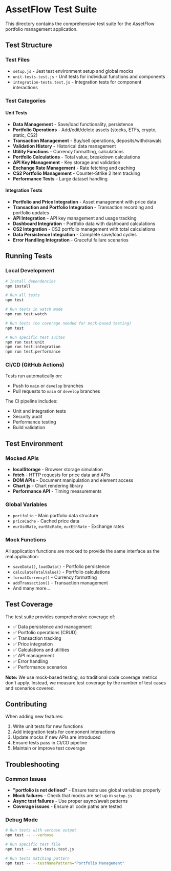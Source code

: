 # AssetFlow Test Suite

This directory contains the comprehensive test suite for the AssetFlow portfolio management application.

## Test Structure

### Test Files
- `setup.js` - Jest test environment setup and global mocks
- `unit-tests.test.js` - Unit tests for individual functions and components
- `integration-tests.test.js` - Integration tests for component interactions

### Test Categories

#### Unit Tests
- **Data Management** - Save/load functionality, persistence
- **Portfolio Operations** - Add/edit/delete assets (stocks, ETFs, crypto, static, CS2)
- **Transaction Management** - Buy/sell operations, deposits/withdrawals
- **Validation History** - Historical data management
- **Utility Functions** - Currency formatting, calculations
- **Portfolio Calculations** - Total value, breakdown calculations
- **API Key Management** - Key storage and validation
- **Exchange Rate Management** - Rate fetching and caching
- **CS2 Portfolio Management** - Counter-Strike 2 item tracking
- **Performance Tests** - Large dataset handling

#### Integration Tests
- **Portfolio and Price Integration** - Asset management with price data
- **Transaction and Portfolio Integration** - Transaction recording and portfolio updates
- **API Integration** - API key management and usage tracking
- **Dashboard Integration** - Portfolio data with dashboard calculations
- **CS2 Integration** - CS2 portfolio management with total calculations
- **Data Persistence Integration** - Complete save/load cycles
- **Error Handling Integration** - Graceful failure scenarios

## Running Tests

### Local Development
```bash
# Install dependencies
npm install

# Run all tests
npm test

# Run tests in watch mode
npm run test:watch

# Run tests (no coverage needed for mock-based testing)
npm test

# Run specific test suites
npm run test:unit
npm run test:integration
npm run test:performance
```

### CI/CD (GitHub Actions)
Tests run automatically on:
- Push to `main` or `develop` branches
- Pull requests to `main` or `develop` branches

The CI pipeline includes:
- Unit and integration tests
- Security audit
- Performance testing
- Build validation

## Test Environment

### Mocked APIs
- **localStorage** - Browser storage simulation
- **fetch** - HTTP requests for price data and APIs
- **DOM APIs** - Document manipulation and element access
- **Chart.js** - Chart rendering library
- **Performance API** - Timing measurements

### Global Variables
- `portfolio` - Main portfolio data structure
- `priceCache` - Cached price data
- `eurUsdRate`, `eurBtcRate`, `eurEthRate` - Exchange rates

### Mock Functions
All application functions are mocked to provide the same interface as the real application:
- `saveData()`, `loadData()` - Portfolio persistence
- `calculateTotalValue()` - Portfolio calculations
- `formatCurrency()` - Currency formatting
- `addTransaction()` - Transaction management
- And many more...

## Test Coverage

The test suite provides comprehensive coverage of:
- ✅ Data persistence and management
- ✅ Portfolio operations (CRUD)
- ✅ Transaction tracking
- ✅ Price integration
- ✅ Calculations and utilities
- ✅ API management
- ✅ Error handling
- ✅ Performance scenarios

**Note:** We use mock-based testing, so traditional code coverage metrics don't apply. Instead, we measure test coverage by the number of test cases and scenarios covered.

## Contributing

When adding new features:
1. Write unit tests for new functions
2. Add integration tests for component interactions
3. Update mocks if new APIs are introduced
4. Ensure tests pass in CI/CD pipeline
5. Maintain or improve test coverage

## Troubleshooting

### Common Issues
- **"portfolio is not defined"** - Ensure tests use global variables properly
- **Mock failures** - Check that mocks are set up in `setup.js`
- **Async test failures** - Use proper async/await patterns
- **Coverage issues** - Ensure all code paths are tested

### Debug Mode
```bash
# Run tests with verbose output
npm test -- --verbose

# Run specific test file
npm test -- unit-tests.test.js

# Run tests matching pattern
npm test -- --testNamePattern="Portfolio Management"
```